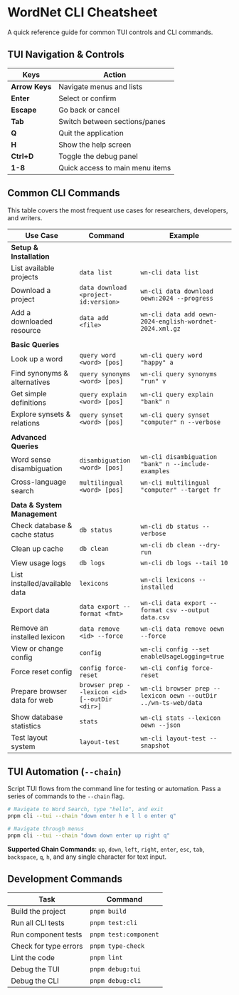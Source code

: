# WordNet CLI Cheatsheet

A quick reference guide for common TUI controls and CLI commands.

## TUI Navigation & Controls

| Keys                | Action                             |
|---------------------|------------------------------------|
| **Arrow Keys**      | Navigate menus and lists           |
| **Enter**           | Select or confirm                  |
| **Escape**          | Go back or cancel                  |
| **Tab**             | Switch between sections/panes      |
| **Q**               | Quit the application               |
| **H**               | Show the help screen               |
| **Ctrl+D**          | Toggle the debug panel             |
| **1-8**             | Quick access to main menu items    |

## Common CLI Commands

This table covers the most frequent use cases for researchers, developers, and writers.

| Use Case                       | Command                                               | Example                                                     |
|--------------------------------|-------------------------------------------------------|-------------------------------------------------------------|
| **Setup & Installation**       |                                                       |                                                             |
| List available projects        | `data list`                                           | `wn-cli data list`                                          |
| Download a project             | `data download <project-id:version>`                  | `wn-cli data download oewn:2024 --progress`                 |
| Add a downloaded resource      | `data add <file>`                                     | `wn-cli data add oewn-2024-english-wordnet-2024.xml.gz`     |
|                                |                                                       |                                                             |
| **Basic Queries**              |                                                       |                                                             |
| Look up a word                 | `query word <word> [pos]`                             | `wn-cli query word "happy" a`                               |
| Find synonyms & alternatives   | `query synonyms <word> [pos]`                         | `wn-cli query synonyms "run" v`                             |
| Get simple definitions         | `query explain <word> [pos]`                          | `wn-cli query explain "bank" n`                             |
| Explore synsets & relations    | `query synset <word> [pos]`                           | `wn-cli query synset "computer" n --verbose`                |
|                                |                                                       |                                                             |
| **Advanced Queries**           |                                                       |                                                             |
| Word sense disambiguation      | `disambiguation <word> [pos]`                         | `wn-cli disambiguation "bank" n --include-examples`         |
| Cross-language search          | `multilingual <word> [pos]`                           | `wn-cli multilingual "computer" --target fr`                |
|                                |                                                       |                                                             |
| **Data & System Management**   |                                                       |                                                             |
| Check database & cache status  | `db status`                                           | `wn-cli db status --verbose`                                |
| Clean up cache                 | `db clean`                                            | `wn-cli db clean --dry-run`                                 |
| View usage logs                | `db logs`                                             | `wn-cli db logs --tail 10`                                  |
| List installed/available data  | `lexicons`                                            | `wn-cli lexicons --installed`                               |
| Export data                    | `data export --format <fmt>`                          | `wn-cli data export --format csv --output data.csv`         |
| Remove an installed lexicon    | `data remove <id> --force`                            | `wn-cli data remove oewn --force`                           |
| View or change config          | `config`                                              | `wn-cli config --set enableUsageLogging=true`               |
| Force reset config             | `config force-reset`                                  | `wn-cli config force-reset`                                 |
| Prepare browser data for web   | `browser prep --lexicon <id> [--outDir <dir>]`        | `wn-cli browser prep --lexicon oewn --outDir ../wn-ts-web/data` |
| Show database statistics       | `stats`                                               | `wn-cli stats --lexicon oewn --json`                        |
| Test layout system             | `layout-test`                                         | `wn-cli layout-test --snapshot`                             |

## TUI Automation (`--chain`)

Script TUI flows from the command line for testing or automation. Pass a series of commands to the `--chain` flag.

```bash
# Navigate to Word Search, type "hello", and exit
pnpm cli --tui --chain "down enter h e l l o enter q"

# Navigate through menus
pnpm cli --tui --chain "down down enter up right q"
```

**Supported Chain Commands**: `up`, `down`, `left`, `right`, `enter`, `esc`, `tab`, `backspace`, `q`, `h`, and any single character for text input.

## Development Commands

| Task                  | Command                 |
|-----------------------|-------------------------|
| Build the project     | `pnpm build`            |
| Run all CLI tests     | `pnpm test:cli`         |
| Run component tests   | `pnpm test:component`   |
| Check for type errors | `pnpm type-check`       |
| Lint the code         | `pnpm lint`             |
| Debug the TUI         | `pnpm debug:tui`        |
| Debug the CLI         | `pnpm debug:cli`        |
